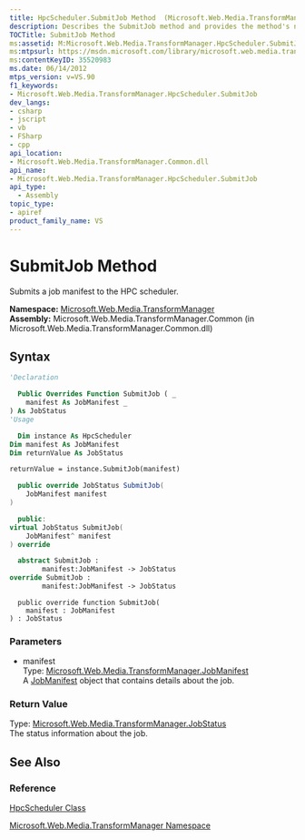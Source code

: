 ```yaml
---
title: HpcScheduler.SubmitJob Method  (Microsoft.Web.Media.TransformManager)
description: Describes the SubmitJob method and provides the method's namespace, assembly, syntax, parameters, and return value.
TOCTitle: SubmitJob Method
ms:assetid: M:Microsoft.Web.Media.TransformManager.HpcScheduler.SubmitJob(Microsoft.Web.Media.TransformManager.JobManifest)
ms:mtpsurl: https://msdn.microsoft.com/library/microsoft.web.media.transformmanager.hpcscheduler.submitjob(v=VS.90)
ms:contentKeyID: 35520983
ms.date: 06/14/2012
mtps_version: v=VS.90
f1_keywords:
- Microsoft.Web.Media.TransformManager.HpcScheduler.SubmitJob
dev_langs:
- csharp
- jscript
- vb
- FSharp
- cpp
api_location:
- Microsoft.Web.Media.TransformManager.Common.dll
api_name:
- Microsoft.Web.Media.TransformManager.HpcScheduler.SubmitJob
api_type:
  - Assembly
topic_type:
- apiref
product_family_name: VS
---
```


# SubmitJob Method

Submits a job manifest to the HPC scheduler.

**Namespace:**  [Microsoft.Web.Media.TransformManager](microsoft-web-media-transformmanager-namespace.md)  
**Assembly:**  Microsoft.Web.Media.TransformManager.Common (in Microsoft.Web.Media.TransformManager.Common.dll)

## Syntax

```vb
'Declaration

  Public Overrides Function SubmitJob ( _
    manifest As JobManifest _
) As JobStatus
'Usage

  Dim instance As HpcScheduler
Dim manifest As JobManifest
Dim returnValue As JobStatus

returnValue = instance.SubmitJob(manifest)
```

```csharp
  public override JobStatus SubmitJob(
    JobManifest manifest
)
```

```cpp
  public:
virtual JobStatus SubmitJob(
    JobManifest^ manifest
) override
```

``` fsharp
  abstract SubmitJob : 
        manifest:JobManifest -> JobStatus 
override SubmitJob : 
        manifest:JobManifest -> JobStatus 
```

```jscript
  public override function SubmitJob(
    manifest : JobManifest
) : JobStatus
```

### Parameters

  - manifest  
    Type: [Microsoft.Web.Media.TransformManager.JobManifest](jobmanifest-class-microsoft-web-media-transformmanager.md)  
    A [JobManifest](jobmanifest-class-microsoft-web-media-transformmanager.md) object that contains details about the job.  

### Return Value

Type: [Microsoft.Web.Media.TransformManager.JobStatus](jobstatus-enumeration-microsoft-web-media-transformmanager.md)  
The status information about the job.  

## See Also

### Reference

[HpcScheduler Class](hpcscheduler-class-microsoft-web-media-transformmanager.md)

[Microsoft.Web.Media.TransformManager Namespace](microsoft-web-media-transformmanager-namespace.md)
